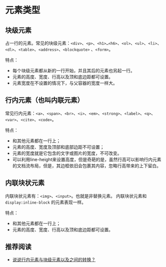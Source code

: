 # 元素类型
## 块级元素
占一行的元素。常见的块级元素：`<div>`、`<p>`、`<h1>…<h6>`、`<ol>`、`<ul>`、`<li>`、`<dl>`、`<table>`、`<address>`、`<blockquote>` 、`<form>`。

特点：
* 每个块级元素都从新的一行开始，并且其后的元素也另起一行。
* 元素的高度、宽度、行高以及顶和底边距都可设置。
* 元素宽度在不设置的情况下，与父容器的宽度一样大。

## 行内元素（也叫内联元素）
常见行内元素：`<a>`、`<span>`、`<br>`、`<i>`、`<em>`、`<strong>`、`<label>`、`<q>`、`<var>`、`<cite>`、`<code>`。

特点：
* 和其他元素都在一行上；
* 元素的高度、宽度及顶部和底部边距不可设置；
* 元素的宽度就是它包含的文字或图片的宽度，不可改变。
* 可以利用line-height来设置高度，但是奇葩的是，虽然行高可以影响行内元素的文档流布局，但是，其边框依旧会包裹其内容，忽略行高带来的上下留白。

## 内联块状元素
内联块状元素有：`<img>`、`<input>`。也就是非替换元素。 内联块状元素和 `display:inline-block` 的元素表现一样。

特点：
* 和其他元素都在一行上；
* 元素的高度、宽度、行高以及顶和底边距都可设置。

## 推荐阅读
* [说说行内元素与块级元素以及之间的转换？](http://www.jianshu.com/p/274614a078f3)